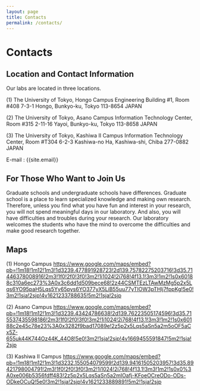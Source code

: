 ```yaml
---
layout: page
title: Contacts
permalink: /contacts/
---
```


# Contacts

## Location and Contact Information

Our labs are located in three locations.

(1) The University of Tokyo, Hongo Campus
Engineering Building #1, Room #408
7-3-1 Hongo, Bunkyo-ku, Tokyo
113-8654 JAPAN

(2) The University of Tokyo, Asano Campus
Information Technology Center, Room #315
2-11-16 Yayoi, Bunkyo-ku, Tokyo
113-8658 JAPAN

(3) The University of Tokyo, Kashiwa II Campus
Information Technology Center, Room #T304
6-2-3 Kashiwa-no Ha, Kashiwa-shi, Chiba
277-0882 JAPAN

E-mail : {{site.email}}


## For Those Who Want to Join Us

Graduate schools and undergraduate schools have differences. Graduate school is a place to learn specialized knowledge and making own research. Therefore, unless you find what you have fun and interest in your research, you will not spend meaningful days in our laboratory. And also, you will have difficulties and troubles during your research. Our laboratory welcomes the students who have the mind to overcome the difficulties and make good research together.


## Maps

(1) Hongo Campus
https://www.google.com/maps/embed?pb=!1m18!1m12!1m3!1d3239.477891928723!2d139.75782275203716!3d35.71446378008916!2m3!1f0!2f0!3f0!3m2!1i1024!2i768!4f13.1!3m3!1m2!1s0x60188c310a6ec273%3A0x3c6dd1d509bece68!2z44CSMTEzLTAwMzMg5p2x5Lqs6YO95paH5Lqs5Yy65pys6YO377yX5LiB55uu77yTIOW3pTHlj7fppKg!5e0!3m2!1sja!2sjp!4v1621233788635!5m2!1sja!2sjp

(2) Asano Campus
https://www.google.com/maps/embed?pb=!1m18!1m12!1m3!1d3239.43424786638!2d139.76223505174596!3d35.715537435598186!2m3!1f0!2f0!3f0!3m2!1i1024!2i768!4f13.1!3m3!1m2!1s0x60188c2e45c78e23%3A0x3282f9bad17089e!2z5p2x5Lqs5aSn5a2m5oOF5aCx5Z-655uk44K744Oz44K_44O8!5e0!3m2!1sja!2sjp!4v1669455591847!5m2!1sja!2sjp

(3) Kashiwa II Campus
https://www.google.com/maps/embed?pb=!1m18!1m12!1m3!1d3232.155054079599!2d139.94161505203957!3d35.89421798004791!2m3!1f0!2f0!3f0!3m2!1i1024!2i768!4f13.1!3m3!1m2!1s0x0%3A0xe006b5356fdff483!2z5p2x5Lqs5aSn5a2mIOafj-KFoeOCreODo-ODs-ODkeOCuQ!5e0!3m2!1sja!2sjp!4v1621233889891!5m2!1sja!2sjp
